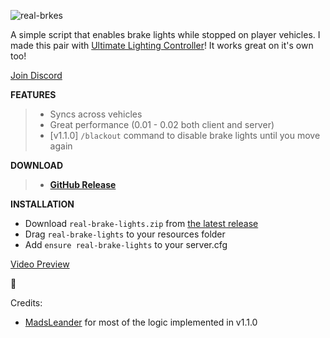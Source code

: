 ![real-brkes](https://user-images.githubusercontent.com/48927090/223524368-d73eca74-cc52-460d-8d56-bae1928046ff.jpg)


A simple script that enables brake lights while stopped on player vehicles.
I made this pair with [Ultimate Lighting Controller](https://forum.cfx.re/t/free-ultimate-lighting-controller/4985223)! It works great on it's own too!

[Join Discord](https://discord.gg/zH3k624aSv)


**FEATURES**
> - Syncs across vehicles
> - Great performance (0.01 - 0.02 both client and server)
> - [v1.1.0] ``/blackout`` command to disable brake lights until you move again 

**DOWNLOAD**
>- [**GitHub Release**](https://github.com/Flohhhhh/real-brake-lights/releases/latest)

**INSTALLATION**
- Download ``real-brake-lights.zip`` from [the latest release](https://github.com/Flohhhhh/real-brake-lights/releases/latest/)
- Drag ``real-brake-lights`` to your resources folder
- Add ``ensure real-brake-lights`` to your server.cfg

[Video Preview](https://medal.tv/games/gta-v/clips/YtzVDdvY7j4IN/d13371dtHMed?invite=cr-MSxaMXYsMTU4OTMwMTkwLA)

:clap:

Credits:
- [MadsLeander](https://github.com/MadsLeander) for most of the logic implemented in v1.1.0
